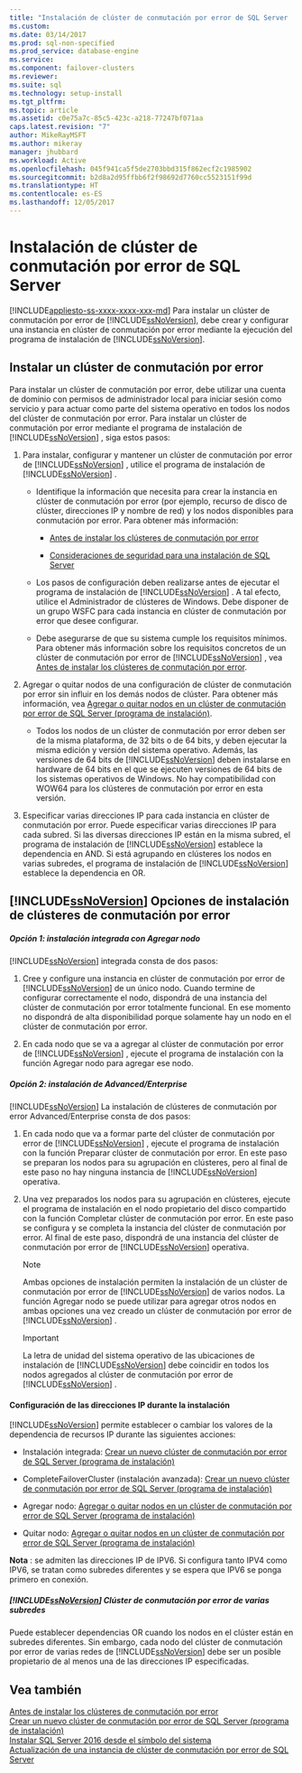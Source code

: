 ```yaml
---
title: "Instalación de clúster de conmutación por error de SQL Server | Microsoft Docs"
ms.custom: 
ms.date: 03/14/2017
ms.prod: sql-non-specified
ms.prod_service: database-engine
ms.service: 
ms.component: failover-clusters
ms.reviewer: 
ms.suite: sql
ms.technology: setup-install
ms.tgt_pltfrm: 
ms.topic: article
ms.assetid: c0e75a7c-85c5-423c-a218-77247bf071aa
caps.latest.revision: "7"
author: MikeRayMSFT
ms.author: mikeray
manager: jhubbard
ms.workload: Active
ms.openlocfilehash: 045f941ca5f5de2703bbd315f862ecf2c1985902
ms.sourcegitcommit: b2d8a2d95ffbb6f2f98692d7760cc5523151f99d
ms.translationtype: HT
ms.contentlocale: es-ES
ms.lasthandoff: 12/05/2017
---
```

# <a name="sql-server-failover-cluster-installation"></a>Instalación de clúster de conmutación por error de SQL Server
[!INCLUDE[appliesto-ss-xxxx-xxxx-xxx-md](../../../includes/appliesto-ss-xxxx-xxxx-xxx-md.md)] Para instalar un clúster de conmutación por error de [!INCLUDE[ssNoVersion](../../../includes/ssnoversion-md.md)], debe crear y configurar una instancia en clúster de conmutación por error mediante la ejecución del programa de instalación de [!INCLUDE[ssNoVersion](../../../includes/ssnoversion-md.md)].  
  
## <a name="installing-a-failover-cluster"></a>Instalar un clúster de conmutación por error  
 Para instalar un clúster de conmutación por error, debe utilizar una cuenta de dominio con permisos de administrador local para iniciar sesión como servicio y para actuar como parte del sistema operativo en todos los nodos del clúster de conmutación por error. Para instalar un clúster de conmutación por error mediante el programa de instalación de [!INCLUDE[ssNoVersion](../../../includes/ssnoversion-md.md)] , siga estos pasos:  
  
1.  Para instalar, configurar y mantener un clúster de conmutación por error de [!INCLUDE[ssNoVersion](../../../includes/ssnoversion-md.md)] , utilice el programa de instalación de [!INCLUDE[ssNoVersion](../../../includes/ssnoversion-md.md)] .  
  
    -   Identifique la información que necesita para crear la instancia en clúster de conmutación por error (por ejemplo, recurso de disco de clúster, direcciones IP y nombre de red) y los nodos disponibles para conmutación por error. Para obtener más información:  
  
        -   [Antes de instalar los clústeres de conmutación por error](../../../sql-server/failover-clusters/install/before-installing-failover-clustering.md)  
  
        -   [Consideraciones de seguridad para una instalación de SQL Server](../../../sql-server/install/security-considerations-for-a-sql-server-installation.md)  
  
    -   Los pasos de configuración deben realizarse antes de ejecutar el programa de instalación de [!INCLUDE[ssNoVersion](../../../includes/ssnoversion-md.md)] . A tal efecto, utilice el Administrador de clústeres de Windows. Debe disponer de un grupo WSFC para cada instancia en clúster de conmutación por error que desee configurar.  
  
    -   Debe asegurarse de que su sistema cumple los requisitos mínimos. Para obtener más información sobre los requisitos concretos de un clúster de conmutación por error de [!INCLUDE[ssNoVersion](../../../includes/ssnoversion-md.md)] , vea [Antes de instalar los clústeres de conmutación por error](../../../sql-server/failover-clusters/install/before-installing-failover-clustering.md).  
  
2.  Agregar o quitar nodos de una configuración de clúster de conmutación por error sin influir en los demás nodos de clúster. Para obtener más información, vea [Agregar o quitar nodos en un clúster de conmutación por error de SQL Server &#40;programa de instalación&#41;](../../../sql-server/failover-clusters/install/add-or-remove-nodes-in-a-sql-server-failover-cluster-setup.md).  
  
    -   Todos los nodos de un clúster de conmutación por error deben ser de la misma plataforma, de 32 bits o de 64 bits, y deben ejecutar la misma edición y versión del sistema operativo. Además, las versiones de 64 bits de [!INCLUDE[ssNoVersion](../../../includes/ssnoversion-md.md)] deben instalarse en hardware de 64 bits en el que se ejecuten versiones de 64 bits de los sistemas operativos de Windows. No hay compatibilidad con WOW64 para los clústeres de conmutación por error en esta versión.  
  
3.  Especificar varias direcciones IP para cada instancia en clúster de conmutación por error. Puede especificar varias direcciones IP para cada subred. Si las diversas direcciones IP están en la misma subred, el programa de instalación de [!INCLUDE[ssNoVersion](../../../includes/ssnoversion-md.md)] establece la dependencia en AND. Si está agrupando en clústeres los nodos en varias subredes, el programa de instalación de [!INCLUDE[ssNoVersion](../../../includes/ssnoversion-md.md)] establece la dependencia en OR.  
  
## <a name="includessnoversionincludesssnoversion-mdmd-failover-cluster-installation-options"></a>[!INCLUDE[ssNoVersion](../../../includes/ssnoversion-md.md)] Opciones de instalación de clústeres de conmutación por error  
  
##### <a name="option-1-integrated-installation-with-add-node"></a>Opción 1: instalación integrada con Agregar nodo  
 [!INCLUDE[ssNoVersion](../../../includes/ssnoversion-md.md)] integrada consta de dos pasos:  
  
1.  Cree y configure una instancia en clúster de conmutación por error de [!INCLUDE[ssNoVersion](../../../includes/ssnoversion-md.md)] de un único nodo. Cuando termine de configurar correctamente el nodo, dispondrá de una instancia del clúster de conmutación por error totalmente funcional. En ese momento no dispondrá de alta disponibilidad porque solamente hay un nodo en el clúster de conmutación por error.  
  
2.  En cada nodo que se va a agregar al clúster de conmutación por error de [!INCLUDE[ssNoVersion](../../../includes/ssnoversion-md.md)] , ejecute el programa de instalación con la función Agregar nodo para agregar ese nodo.  
  
##### <a name="option-2-advancedenterprise-installation"></a>Opción 2: instalación de Advanced/Enterprise  
 [!INCLUDE[ssNoVersion](../../../includes/ssnoversion-md.md)] La instalación de clústeres de conmutación por error Advanced/Enterprise consta de dos pasos:  
  
1.  En cada nodo que va a formar parte del clúster de conmutación por error de [!INCLUDE[ssNoVersion](../../../includes/ssnoversion-md.md)] , ejecute el programa de instalación con la función Preparar clúster de conmutación por error. En este paso se preparan los nodos para su agrupación en clústeres, pero al final de este paso no hay ninguna instancia de [!INCLUDE[ssNoVersion](../../../includes/ssnoversion-md.md)] operativa.  
  
2.  Una vez preparados los nodos para su agrupación en clústeres, ejecute el programa de instalación en el nodo propietario del disco compartido con la función Completar clúster de conmutación por error. En este paso se configura y se completa la instancia del clúster de conmutación por error. Al final de este paso, dispondrá de una instancia del clúster de conmutación por error de [!INCLUDE[ssNoVersion](../../../includes/ssnoversion-md.md)] operativa.  
  
    > [!NOTE]  
    >  Ambas opciones de instalación permiten la instalación de un clúster de conmutación por error de [!INCLUDE[ssNoVersion](../../../includes/ssnoversion-md.md)] de varios nodos. La función Agregar nodo se puede utilizar para agregar otros nodos en ambas opciones una vez creado un clúster de conmutación por error de [!INCLUDE[ssNoVersion](../../../includes/ssnoversion-md.md)] .  
  
    > [!IMPORTANT]  
    >  La letra de unidad del sistema operativo de las ubicaciones de instalación de [!INCLUDE[ssNoVersion](../../../includes/ssnoversion-md.md)] debe coincidir en todos los nodos agregados al clúster de conmutación por error de [!INCLUDE[ssNoVersion](../../../includes/ssnoversion-md.md)] .  
  
#### <a name="ip-address-configuration-during-setup"></a>Configuración de las direcciones IP durante la instalación  
 [!INCLUDE[ssNoVersion](../../../includes/ssnoversion-md.md)] permite establecer o cambiar los valores de la dependencia de recursos IP durante las siguientes acciones:  
  
-   Instalación integrada: [Crear un nuevo clúster de conmutación por error de SQL Server &#40;programa de instalación&#41;](../../../sql-server/failover-clusters/install/create-a-new-sql-server-failover-cluster-setup.md)  
  
-   CompleteFailoverCluster (instalación avanzada): [Crear un nuevo clúster de conmutación por error de SQL Server &#40;programa de instalación&#41;](../../../sql-server/failover-clusters/install/create-a-new-sql-server-failover-cluster-setup.md)  
  
-   Agregar nodo: [Agregar o quitar nodos en un clúster de conmutación por error de SQL Server &#40;programa de instalación&#41;](../../../sql-server/failover-clusters/install/add-or-remove-nodes-in-a-sql-server-failover-cluster-setup.md)  
  
-   Quitar nodo: [Agregar o quitar nodos en un clúster de conmutación por error de SQL Server &#40;programa de instalación&#41;](../../../sql-server/failover-clusters/install/add-or-remove-nodes-in-a-sql-server-failover-cluster-setup.md)  
  
 **Nota** : se admiten las direcciones IP de IPV6.  Si configura tanto IPV4 como IPV6, se tratan como subredes diferentes y se espera que IPV6 se ponga primero en conexión.  
  
##### <a name="includessnoversionincludesssnoversion-mdmd-multi-subnet-failover-cluster"></a>[!INCLUDE[ssNoVersion](../../../includes/ssnoversion-md.md)] Clúster de conmutación por error de varias subredes  
 Puede establecer dependencias OR cuando los nodos en el clúster están en subredes diferentes. Sin embargo, cada nodo del clúster de conmutación por error de varias redes de [!INCLUDE[ssNoVersion](../../../includes/ssnoversion-md.md)] debe ser un posible propietario de al menos una de las direcciones IP especificadas.  
  
## <a name="see-also"></a>Vea también  
 [Antes de instalar los clústeres de conmutación por error](../../../sql-server/failover-clusters/install/before-installing-failover-clustering.md)   
 [Crear un nuevo clúster de conmutación por error de SQL Server &#40;programa de instalación&#41;](../../../sql-server/failover-clusters/install/create-a-new-sql-server-failover-cluster-setup.md)   
 [Instalar SQL Server 2016 desde el símbolo del sistema](../../../database-engine/install-windows/install-sql-server-2016-from-the-command-prompt.md)   
 [Actualización de una instancia de clúster de conmutación por error de SQL Server](../../../sql-server/failover-clusters/windows/upgrade-a-sql-server-failover-cluster-instance.md)  
  
  
